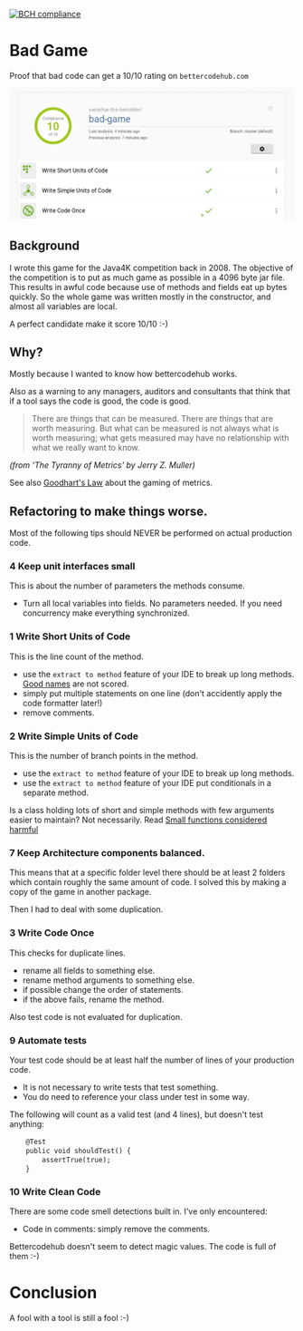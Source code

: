 [![BCH compliance](https://bettercodehub.com/edge/badge/xanathar-the-beholder/bad-game?branch=master)](https://bettercodehub.com/)

# Bad Game

Proof that bad code can get a 10/10 rating on `bettercodehub.com`

![BCH compliance](./bettercodehub-20180908.png)

## Background

I wrote this game for the Java4K competition back in 2008. 
The objective of the competition is to put as much game as possible in a 4096 byte jar file.
This results in awful code because use of methods and fields eat up bytes quickly.
So the whole game was written mostly in the constructor, and almost all variables are local.

A perfect candidate make it score 10/10 :-)

## Why?

Mostly because I wanted to know how bettercodehub works.

Also as a warning to any managers, auditors and consultants that think that if a tool says the code is good, the code is good.

> There are things that can be measured. There are things that are worth measuring. But what can be measured is not always what is worth measuring; what gets measured may have no relationship with what we really want to know.

_(from 'The Tyranny of Metrics' by Jerry Z. Muller)_

See also [Goodhart's Law](https://en.wikipedia.org/wiki/Goodhart%27s_law) about the gaming of metrics.

## Refactoring to make things worse.

Most of the following tips should NEVER be performed on actual production code. 

### 4 Keep unit interfaces small

This is about the number of parameters the methods consume.
- Turn all local variables into fields. No parameters needed. If you need concurrency make everything synchronized.

### 1 Write Short Units of Code

This is the line count of the method. 
- use the `extract to method` feature of your IDE to break up long methods. [Good names](https://www.youtube.com/watch?v=SctS56YQ6fg) are not scored.
- simply put multiple statements on one line (don't accidently apply the code formatter later!)
- remove comments.

### 2 Write Simple Units of Code

This is the number of branch points in the method.
- use the `extract to method` feature of your IDE to break up long methods.
- use the `extract to method` feature of your IDE put conditionals in a separate method.

Is a class holding lots of short and simple methods with few arguments easier to maintain? 
Not necessarily. Read [Small functions considered harmful](https://medium.com/@copyconstruct/small-functions-considered-harmful-91035d316c29)

### 7 Keep Architecture components balanced.

This means that at a specific folder level there should be at least 2 folders which contain roughly the same amount of code.
I solved this by making a copy of the game in another package.

Then I had to deal with some duplication.

### 3 Write Code Once  

This checks for duplicate lines. 
- rename all fields to something else.
- rename method arguments to something else.
- if possible change the order of statements.
- if the above fails, rename the method.

Also test code is not evaluated for duplication. 

### 9 Automate tests

Your test code should be at least half the number of lines of your production code.
- It is not necessary to write tests that test something. 
- You do need to reference your class under test in some way.

The following will count as a valid test (and 4 lines), but doesn't test anything:

```
    @Test
    public void shouldTest() {
        assertTrue(true);
    }
```
 
### 10 Write Clean Code

There are some code smell detections built in. I've only encountered:
- Code in comments: simply remove the comments.

Bettercodehub doesn't seem to detect magic values. The code is full of them :-)

# Conclusion

A fool with a tool is still a fool :-)

